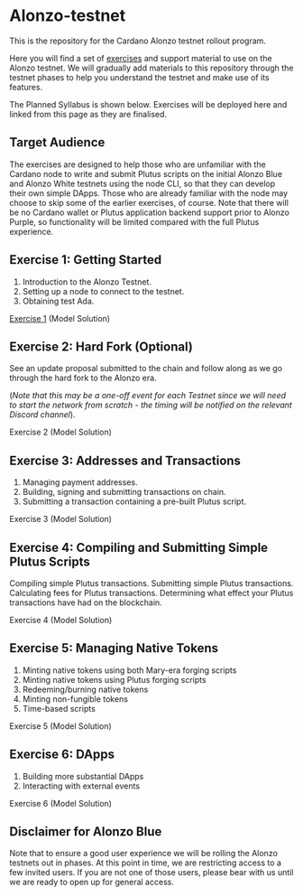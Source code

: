 # Alonzo-testnet
This is the repository for the Cardano Alonzo testnet rollout program.

Here you will find a set of [exercises](https://github.com/input-output-hk/Alonzo-testnet/tree/main/Alonzo-exercises) and support material to use on the Alonzo testnet. We will gradually add materials to this repository through the testnet phases to help you understand the testnet and make use of its features.

The Planned Syllabus is shown below.  Exercises will be deployed here and linked from this page as they are finalised.

## Target Audience

The exercises are designed to help those who are unfamiliar with the Cardano node to write and submit Plutus scripts on the initial Alonzo Blue and Alonzo White testnets using the node CLI, so that they can develop their own simple DApps.  Those who are already familiar with the node may choose to skip some of the earlier exercises, of course. Note that there will be no Cardano wallet or Plutus application backend support prior to Alonzo Purple, so functionality will be limited compared with the full Plutus experience.

## Exercise 1: Getting Started

1. Introduction to the Alonzo Testnet. 
1. Setting up a node to connect to the testnet. 
1. Obtaining test Ada.  

[Exercise 1](https://github.com/input-output-hk/Alonzo-testnet/tree/main/Alonzo-exercises/1_Alonzo-blue-exercise-1.md)
(Model Solution)

## Exercise 2: Hard Fork (Optional)

See an update proposal submitted to the chain and follow along as we go through the hard fork to the Alonzo era.  

(*Note that this may be a one-off event for each Testnet since we will need to start the network from scratch - the timing will be notified on the relevant Discord channel*).

Exercise 2
(Model Solution)

## Exercise 3: Addresses and Transactions

1. Managing payment addresses. 
1. Building, signing and submitting transactions on chain.  
1. Submitting a transaction containing a pre-built Plutus script.

Exercise 3
(Model Solution)

## Exercise 4: Compiling and Submitting Simple Plutus Scripts


Compiling simple Plutus transactions. Submitting simple Plutus transactions. Calculating fees for Plutus transactions.
Determining what effect your Plutus transactions have had on the blockchain.

Exercise 4
(Model Solution)

## Exercise 5: Managing Native Tokens


1. Minting native tokens using both Mary-era forging scripts
1. Minting native tokens using Plutus forging scripts
1. Redeeming/burning native tokens
1. Minting non-fungible tokens
1. Time-based scripts


Exercise 5
(Model Solution)

## Exercise 6: DApps


1. Building more substantial DApps
2. Interacting with external events


Exercise 6
(Model Solution)


## Disclaimer for Alonzo Blue

Note that to ensure a good user experience we will be rolling the Alonzo testnets out in phases. At this point in time, we are restricting access to a few invited users. If you are not one of those users, please bear with us until we are ready to open up for general access.


